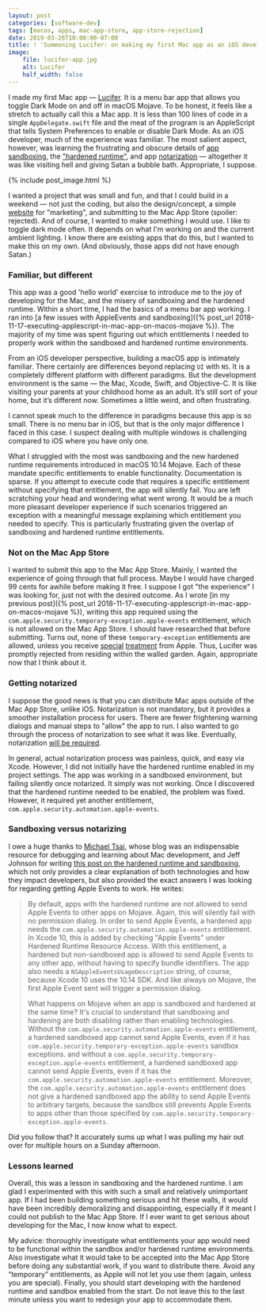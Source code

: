 ```yaml
---
layout: post
categories: [software-dev]
tags: [macos, apps, mac-app-store, app-store-rejection]
date: 2019-03-26T10:00:00-07:00
title: ! 'Summoning Lucifer: on making my first Mac app as an iOS developer'
image:
    file: lucifer-app.jpg
    alt: Lucifer
    half_width: false
---
```


I made my first Mac app &mdash; [Lucifer](https://www.hexedbits.com/lucifer/). It is a menu bar app that allows you toggle Dark Mode on and off in macOS Mojave. To be honest, it feels like a stretch to actually call this a Mac app. It is less than 100 lines of code in a single `AppDelegate.swift` file and the meat of the program is an AppleScript that tells System Preferences to enable or disable Dark Mode. As an iOS developer, much of the experience was familiar. The most salient aspect, however, was learning the frustrating and obscure details of [app sandboxing](https://developer.apple.com/app-sandboxing/), the ["hardened runtime"](https://developer.apple.com/documentation/security/hardened_runtime_entitlements), and app [notarization](https://developer.apple.com/documentation/security/notarizing_your_app_before_distribution) &mdash; altogether it was like visiting hell and giving Satan a bubble bath. Appropriate, I suppose.

<!--excerpt-->

{% include post_image.html %}

I wanted a project that was small and fun, and that I could build in a weekend &mdash; not just the coding, but also the design/concept, a simple [website](https://www.hexedbits.com/lucifer/) for "marketing", and submitting to the Mac App Store (spoiler: rejected). And of course, I wanted to make something I would use. I like to toggle dark mode often. It depends on what I'm working on and the current ambient lighting. I know there are existing apps that do this, but I wanted to make this on my own. (And obviously, those apps did not have enough Satan.)

### Familiar, but different

This app was a good 'hello world' exercise to introduce me to the joy of developing for the Mac, and the misery of sandboxing and the hardened runtime. Within a short time, I had the basics of a menu bar app working. I ran into [a few issues with AppleEvents and sandboxing]({% post_url 2018-11-17-executing-applescript-in-mac-app-on-macos-mojave %}). The majority of my time was spent figuring out which entitlements I needed to properly work within the sandboxed and hardened runtime environments.

From an iOS developer perspective, building a macOS app is intimately familiar. There certainly are differences beyond replacing `UI` with `NS`. It is a completely different platform with different paradigms. But the development environment is the same &mdash; the Mac, Xcode, Swift, and Objective-C. It is like visiting your parents at your childhood home as an adult. It’s still sort of your home, but it’s different now. Sometimes a little weird, and often frustrating.

I cannot speak much to the difference in paradigms because this app is so small. There is no menu bar in iOS, but that is the only major difference I faced in this case. I suspect dealing with multiple windows is challenging compared to iOS where you have only one.

What I struggled with the most was sandboxing and the new hardened runtime requirements introduced in macOS 10.14 Mojave. Each of these mandate specific entitlements to enable functionality. Documentation is sparse. If you attempt to execute code that requires a specific entitlement without specifying that entitlement, the app will silently fail. You are left scratching your head and wondering what went wrong. It would be a much more pleasant developer experience if such scenarios triggered an exception with a meaningful message explaining which entitlement you needed to specify. This is particularly frustrating given the overlap of sandboxing and hardened runtime entitlements.

### Not on the Mac App Store

I wanted to submit this app to the Mac App Store. Mainly, I wanted the experience of going through that full process. Maybe I would have charged 99 cents for awhile before making it free. I suppose I got "the experience" I was looking for, just not with the desired outcome. As I wrote [in my previous post]({% post_url 2018-11-17-executing-applescript-in-mac-app-on-macos-mojave %}), writing this app required using the `com.apple.security.temporary-exception.apple-events` entitlement, which is not allowed on the Mac App Store. I should have researched that before submitting. Turns out, none of these `temporary-exception` entitlements are allowed, unless you receive [special](https://mjtsai.com/blog/2018/11/16/transmit-5-on-the-mac-app-store/) [treatment](https://mjtsai.com/blog/2019/02/27/bbedit-12-6-to-return-to-the-mac-app-store/) from Apple. Thus, Lucifer was promptly rejected from residing within the walled garden. Again, appropriate now that I think about it.

### Getting notarized

I suppose the good news is that you can distribute Mac apps outside of the Mac App Store, unlike iOS. Notarization is not mandatory, but it provides a smoother installation process for users. There are fewer frightening warning dialogs and manual steps to "allow" the app to run. I also wanted to go through the process of notarization to see what it was like. Eventually, notarization [will be required](https://developer.apple.com/news/?id=10192018a&1539965082).

In general, actual notarization process was painless, quick, and easy via Xcode. However, I did not initially have the hardened runtime enabled in my project settings. The app was working in a sandboxed environment, but failing silently once notarized. It simply was not working. Once I discovered that the hardened runtime needed to be enabled, the problem was fixed. However, it required yet another entitlement, `com.apple.security.automation.apple-events`.

### Sandboxing versus notarizing

I owe a huge thanks to [Michael Tsai](https://mjtsai.com/blog/), whose blog was an indispensable resource for debugging and learning about Mac development, and Jeff Johnson for writing [this post on the hardened runtime and sandboxing](https://lapcatsoftware.com/articles/hardened-runtime-sandboxing.html), which not only provides a clear explanation of both technologies and how they impact developers, but also provided the exact answers I was looking for regarding getting Apple Events to work. He writes:

> By default, apps with the hardened runtime are not allowed to send Apple Events to other apps on Mojave. Again, this will silently fail with no permission dialog. In order to send Apple Events, a hardened app needs the `com.apple.security.automation.apple-events` entitlement. In Xcode 10, this is added by checking "Apple Events" under Hardened Runtime Resource Access. With this entitlement, a hardened but non-sandboxed app is allowed to send Apple Events to any other app, without having to specify bundle identifiers. The app also needs a `NSAppleEventsUsageDescription` string, of course, because Xcode 10 uses the 10.14 SDK. And like always on Mojave, the first Apple Event sent will trigger a permission dialog.
>
> What happens on Mojave when an app is sandboxed and hardened at the same time? It's crucial to understand that sandboxing and hardening are both disabling rather than enabling technologies. Without the `com.apple.security.automation.apple-events` entitlement, a hardened sandboxed app cannot send Apple Events, even if it has `com.apple.security.temporary-exception.apple-events` sandbox exceptions. and without a `com.apple.security.temporary-exception.apple-events` entitlement, a hardened sandboxed app cannot send Apple Events, even if it has the `com.apple.security.automation.apple-events` entitlement. Moreover, the `com.apple.security.automation.apple-events` entitlement does not give a hardened sandboxed app the ability to send Apple Events to arbitrary targets, because the sandbox still prevents Apple Events to apps other than those specified by `com.apple.security.temporary-exception.apple-events`.

Did you follow that? It accurately sums up what I was pulling my hair out over for multiple hours on a Sunday afternoon.

### Lessons learned

Overall, this was a lesson in sandboxing and the hardened runtime. I am glad I experimented with this with such a small and relatively unimportant app. If I had been building something serious and hit these walls, it would have been incredibly demoralizing and disappointing, especially if it meant I could not publish to the Mac App Store. If I ever want to get serious about developing for the Mac, I now know what to expect.

My advice: thoroughly investigate what entitlements your app would need to be functional within the sandbox and/or hardened runtime environments. Also investigate what it would take to be accepted into the Mac App Store before doing any substantial work, if you want to distribute there. Avoid any “temporary” entitlements, as Apple will not let you use them (again, unless you are special). Finally, you should start developing with the hardened runtime and sandbox enabled from the start. Do not leave this to the last minute unless you want to redesign your app to accommodate them.
